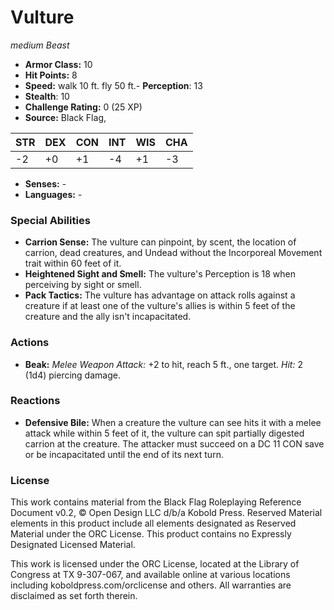 # Vulture

*medium* *Beast*

- **Armor Class:** 10
- **Hit Points:** 8 
- **Speed:** walk 10 ft. fly 50 ft.- **Perception**: 13
- **Stealth**: 10
- **Challenge Rating:** 0 (25 XP)
- **Source:** Black Flag,

| STR | DEX | CON | INT | WIS | CHA |
| --- | --- | --- | --- | --- | --- |
| -2 | +0 | +1 | -4 | +1 | -3 |

- **Senses:** -
- **Languages:** -

### Special Abilities

- **Carrion Sense:** The vulture can pinpoint, by scent, the location of carrion, dead creatures, and Undead without the Incorporeal Movement trait within 60 feet of it.
- **Heightened Sight and Smell:** The vulture's Perception is 18 when perceiving by sight or smell.
- **Pack Tactics:** The vulture has advantage on attack rolls against a creature if at least one of the vulture's allies is within 5 feet of the creature and the ally isn't incapacitated.

### Actions

- **Beak:** _Melee Weapon Attack:_ +2 to hit, reach 5 ft., one target. _Hit:_ 2 (1d4) piercing damage.

### Reactions

- **Defensive Bile:** When a creature the vulture can see hits it with a melee attack while within 5 feet of it, the vulture can spit partially digested carrion at the creature. The attacker must succeed on a DC 11 CON save or be incapacitated until the end of its next turn.


### License

This work contains material from the Black Flag Roleplaying Reference Document v0.2, © Open Design LLC d/b/a Kobold Press. Reserved Material elements in this product include all elements designated as Reserved Material under the ORC License. This product contains no Expressly Designated Licensed Material.

This work is licensed under the ORC License, located at the Library of Congress at TX 9-307-067, and available online at various locations including koboldpress.com/orclicense and others. All warranties are disclaimed as set forth therein.
